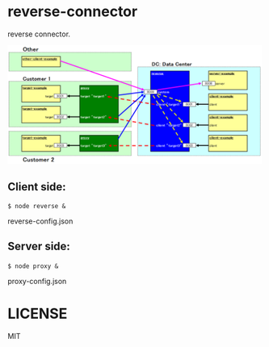 reverse-connector
====

reverse connector.

![image](doc/doc.png "image")


## Client side:

```
$ node reverse &
```

reverse-config.json


## Server side:

```
$ node proxy &
```

proxy-config.json


# LICENSE

  MIT
